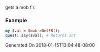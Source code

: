 gets a mob f r.
### Example

```perl
my $val = $mob->GetFR();
quest::say($val); # Returns int
```


Generated On 2018-01-15T13:04:48-08:00